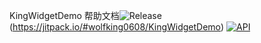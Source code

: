 KingWidgetDemo 帮助文档![Release](https://jitpack.io/v/wolfking0608/KingWidgetDemo.svg)(https://jitpack.io/#wolfking0608/KingWidgetDemo)
[![API](https://img.shields.io/badge/API-11%2B-brightgreen.svg?style=flat)](https://android-arsenal.com/api?level=11)
